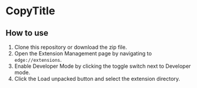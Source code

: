 # CopyTitle

## How to use

1. Clone this repository or download the zip file.
2. Open the Extension Management page by navigating to `edge://extensions`.
3. Enable Developer Mode by clicking the toggle switch next to Developer mode.
4. Click the Load unpacked button and select the extension directory.
